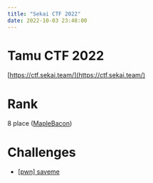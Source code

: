 ```yaml
---
title: "Sekai CTF 2022"
date: 2022-10-03 23:48:00
---
```


# Tamu CTF 2022

[https://ctf.sekai.team/](https://ctf.sekai.team/)

# Rank

8 place ([MapleBacon](https://ctftime.org/team/73723))

# Challenges

- [[pwn] saveme](./pwn/saveme)
